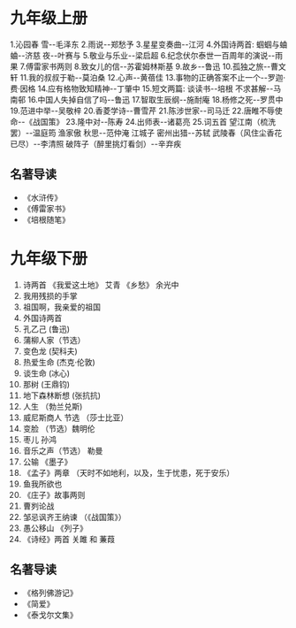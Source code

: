# 九年级上册
1.沁园春 雪--毛泽东
2.雨说--郑愁予
3.星星变奏曲--江河
4.外国诗两首: 蝈蝈与蛐蛐--济慈  夜--叶赛与
5.敬业与乐业--梁启超
6.纪念伏尔泰世一百周年的演说--雨果
7.傅雷家书两则
8.致女儿的信--苏霍姆林斯基
9.故乡--鲁迅
10.孤独之旅--曹文轩
11.我的叔叔于勒--莫泊桑
12.心声--黄蓓佳
13.事物的正确答案不止一个--罗迦·费·因格
14.应有格物致知精神--丁肇中
15.短文两篇: 谈读书--培根 不求甚解--马南邨
16.中国人失掉自信了吗--鲁迅
17.智取生辰纲--施耐庵
18.杨修之死--罗贯中
19.范进中举--吴敬梓
20.香菱学诗--曹雪芹
21.陈涉世家--司马迁
22.唐睢不辱使命--《战国策》
23.隆中对--陈寿
24.出师表--诸葛亮
25.词五首
望江南（梳洗罢）--温庭筠
渔家傲 秋思--范仲淹
江城子 密州出猎--苏轼
武陵春（风住尘香花已尽）--李清照
破阵子（醉里挑灯看剑）--辛弃疾
## 名著导读
* 《水浒传》
* 《傅雷家书》
* 《培根随笔》
# 九年级下册
1. 诗两首   《我爱这土地》 艾青  《乡愁》 余光中
2. 我用残损的手掌  
3. 祖国啊，我亲爱的祖国  
4. 外国诗两首  
5. 孔乙己 (鲁迅)
6. 蒲柳人家（节选）  
7. 变色龙  (契科夫) 
8. 热爱生命  (杰克·伦敦)
9. 谈生命 (冰心) 
10. 那树   (王鼎钧)
11. 地下森林断想  (张抗抗)
12. 人生 （勃兰兑斯)
13. 威尼斯商人 节选 （莎士比亚）  
14. 变脸  （节选）魏明伦
15. 枣儿  孙鸿
16. 音乐之声（节选）  勒曼
17. 公输  《墨子》
18. 《孟子》两章  （天时不如地利，以及，生于忧患，死于安乐）
19. 鱼我所欲也  
20. 《庄子》故事两则
21. 曹刿论战  
22. 邹忌讽齐王纳谏  （《战国策》）
23. 愚公移山  《列子》
24. 《诗经》两首  关雎 和 蒹葭
## 名著导读
* 《格列佛游记》
* 《简爱》
* 《泰戈尔文集》